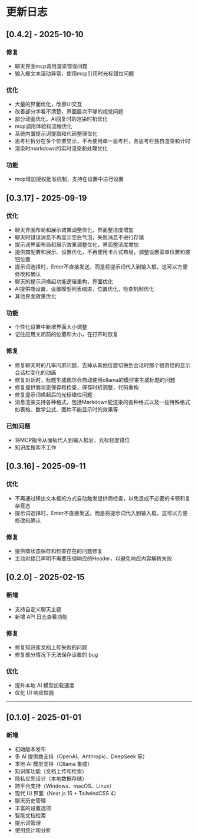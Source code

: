 # 更新日志


## [0.4.2] - 2025-10-10

### 修复
- 聊天界面mcp调用渲染错误问题
- 输入框文本滚动异常，使用mcp引用时光标错位问题

### 优化
- 大量的界面优化，改善UI交互
- 改善部分字看不清楚，界面层次不够的视觉问题
- 部分动画优化，AI回复时的渲染时机优化
- mcp调用体验和流程优化
- 系统内置提示词提取和代码整理优化
- 思考栏拆分在多个位置显示，不再使用单一思考栏，各思考栏独自渲染和计时
- 渲染时markdown的实时渲染和处理优化


### 功能
- mcp增加授权批准机制，支持在设置中进行设置


## [0.3.17] - 2025-09-19

### 优化
- 聊天界面布局和展示效果调整优化，界面整洁度增加
- 聊天时错误消息不再显示空白气泡，失败消息不进行存储
- 提示词界面布局和展示效果调整优化，界面整洁度增加
- 提供商配置和展示、设置优化，不再使用卡片式布局，调整设置菜单位置和按钮位置
- 提示词选择时，Enter不直接发送，而是将提示词代入到输入框，这可以方便修改和确认
- 聊天的提示词唤起功能逻辑重构，界面优化
- AI提供商设置，设置模型列表缩进，位置优化，检查机制优化
- 其他界面效果优化

### 功能
- 个性化设置中新增界面大小调整
- 记住应用关闭前的位置和大小，在打开时恢复

### 修复
- 修复聊天时的几率闪屏问题，去掉从其他位置切换到会话时那个很奇怪的显示会话栏变化的动画
- 修复对话时，标题生成偶尔会自动使用ollama的模型来生成标题的问题
- 修复提供商状态保存和检查，保存时机调整，代码重构
- 修复提示词唤起后的光标错位问题
- 消息渲染支持各种格式，包括Markdown能渲染的各种格式以及一些特殊格式如表格、数学公式、图片不能显示时的效果等


### 已知问题
- 将MCP指令从面板代入到输入框后，光标轻度错位
- 知识库搜索不工作


## [0.3.16] - 2025-09-11

### 优化
- 不再通过移出文本框的方式自动触发提供商检查，以免造成不必要的卡顿和复杂竞态
- 提示词选择时，Enter不直接发送，而是将提示词代入到输入框，这可以方便修改和确认


### 修复
- 提供商状态保存和检查存在的问题修复
- 主动对接口声明不需要压缩响应的Header，以避免响应内容解析失败


## [0.2.0] - 2025-02-15

### 新增
- 支持自定义聊天主题
- 新增 API 日志查看功能

### 修复
- 修复知识库文档上传失败的问题
- 修复部分情况下无法保存设置的 bug

### 优化
- 提升本地 AI 模型加载速度
- 优化 UI 响应性能

---

## [0.1.0] - 2025-01-01

### 新增
- 初始版本发布
- 多 AI 提供商支持（OpenAI、Anthropic、DeepSeek 等）
- 本地 AI 模型支持（Ollama 集成）
- 知识库功能（文档上传和检索）
- 隐私优先设计（本地数据存储）
- 跨平台支持（Windows、macOS、Linux）
- 现代 UI 界面（Next.js 15 + TailwindCSS 4）
- 聊天历史管理
- 丰富的设置选项
- 智能文档检索
- 提示词管理
- 使用统计和分析